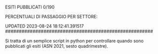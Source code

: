 ESITI PUBBLICATI 0/190 

PERCENTUALI DI PASSAGGIO PER SETTORE:

UPDATED 2023-08-24 18:12:41.391517
###################################################### 

Si tratta di un semplice script in python per controllare quando sono pubblicati gli esiti (ASN 2021, sesto quadrimestre).


